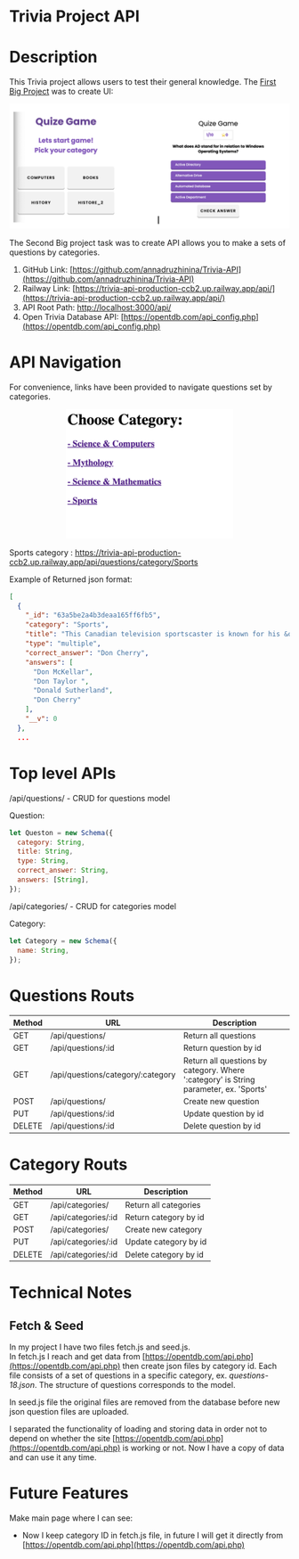 # Trivia Project API

# Description

This Trivia project allows users to test their general knowledge. The [First Big Project](https://github.com/annadruzhinina/AnnaDruzhinina-Trivia-Megan) was to create UI:

<div style="text-align:center"><img src="./src/firstProject.png "width="600"/></div>

The Second Big project task was to create API allows you to make a sets of questions by categories.

1. GitHub Link: [https://github.com/annadruzhinina/Trivia-API](https://github.com/annadruzhinina/Trivia-API)
2. Railway Link: [https://trivia-api-production-ccb2.up.railway.app/api/](https://trivia-api-production-ccb2.up.railway.app/api/)
3. API Root Path: [http://localhost:3000/api/](http://localhost:3000/api/)
4. Open Trivia Database API: [https://opentdb.com/api_config.php](https://opentdb.com/api_config.php)

# API Navigation

For convenience, links have been provided to navigate questions set by categories.

<div style="text-align:center"><img src="./src/Navigation.png"width="300"/></div>

Sports category : https://trivia-api-production-ccb2.up.railway.app/api/questions/category/Sports

Example of Returned json format:

```json
[
  {
    "_id": "63a5be2a4b3deaa165ff6fb5",
    "category": "Sports",
    "title": "This Canadian television sportscaster is known for his &quot;Hockey Night in Canada&quot; role, a commentary show during hockey games.",
    "type": "multiple",
    "correct_answer": "Don Cherry",
    "answers": [
      "Don McKellar",
      "Don Taylor ",
      "Donald Sutherland",
      "Don Cherry"
    ],
    "__v": 0
  },
  ...
```

# Top level APIs

/api/questions/ - CRUD for questions model

Question:

```js
let Queston = new Schema({
  category: String,
  title: String,
  type: String,
  correct_answer: String,
  answers: [String],
});
```

/api/categories/ - CRUD for categories model

Category:

```js
let Category = new Schema({
  name: String,
});
```

# Questions Routs

| Method | URL                               | Description                                                                           |
| ------ | --------------------------------- | ------------------------------------------------------------------------------------- |
| GET    | /api/questions/                   | Return all questions                                                                  |
| GET    | /api/questions/:id                | Return question by id                                                                 |
| GET    | /api/questions/category/:category | Return all questions by category. Where ':category' is String parameter, ex. 'Sports' |
| POST   | /api/questions/                   | Create new question                                                                   |
| PUT    | /api/questions/:id                | Update question by id                                                                 |
| DELETE | /api/questions/:id                | Delete question by id                                                                 |

# Category Routs

| Method | URL                 | Description           |
| ------ | ------------------- | --------------------- |
| GET    | /api/categories/    | Return all categories |
| GET    | /api/categories/:id | Return category by id |
| POST   | /api/categories/    | Create new category   |
| PUT    | /api/categories/:id | Update category by id |
| DELETE | /api/categories/:id | Delete category by id |

# Technical Notes

## Fetch & Seed

In my project I have two files fetch.js and seed.js.<br>
In fetch.js I reach and get data from [https://opentdb.com/api.php](https://opentdb.com/api.php) then create json files by category id. Each file consists of a set of questions in a specific category, ex. _questions-18.json_. The structure of questions corresponds to the model.

In seed.js file the original files are removed from the database before new json question files are uploaded.<br>

I separated the functionality of loading and storing data in order not to depend on whether the site [https://opentdb.com/api.php](https://opentdb.com/api.php) is working or not. Now I have a copy of data and can use it any time.

# Future Features

Make main page where I can see:

- Now I keep category ID in fetch.js file, in future I will get it directly from [https://opentdb.com/api.php](https://opentdb.com/api.php)
